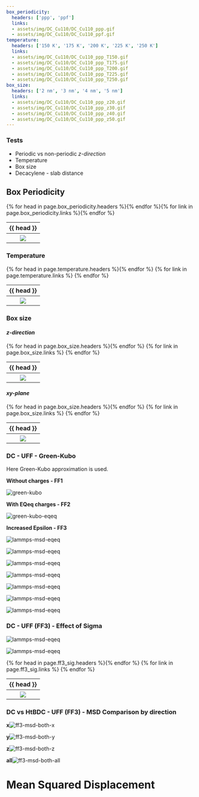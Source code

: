 ```yaml
---
box_periodicity:
  headers: ['ppp', 'ppf']
  links:
  - assets/img/DC_Cu110/DC_Cu110_ppp.gif
  - assets/img/DC_Cu110/DC_Cu110_ppf.gif
temperature:
  headers: ['150 K', '175 K', '200 K', '225 K', '250 K']
  links:
  - assets/img/DC_Cu110/DC_Cu110_ppp_T150.gif
  - assets/img/DC_Cu110/DC_Cu110_ppp_T175.gif
  - assets/img/DC_Cu110/DC_Cu110_ppp_T200.gif
  - assets/img/DC_Cu110/DC_Cu110_ppp_T225.gif
  - assets/img/DC_Cu110/DC_Cu110_ppp_T250.gif
box_size:
  headers: ['2 nm', '3 nm', '4 nm', '5 nm']
  links:
  - assets/img/DC_Cu110/DC_Cu110_ppp_z20.gif
  - assets/img/DC_Cu110/DC_Cu110_ppp_z30.gif
  - assets/img/DC_Cu110/DC_Cu110_ppp_z40.gif
  - assets/img/DC_Cu110/DC_Cu110_ppp_z50.gif
---
```

### Tests
-   Periodic vs non-periodic *z-direction*
-   Temperature
-   Box size
-   Decacylene - slab distance

## Box Periodicity

<table><tr>{% for head in page.box_periodicity.headers %}<th>{{ head }}</th>{% endfor %}</tr>
<tr>{% for link in page.box_periodicity.links %}<th><a href="{{ link }}">
<img src="{{ link }}"></a></th>{% endfor %}</tr></table>

### Temperature

<table>
  <tr>{% for head in page.temperature.headers %}<th>{{ head }}</th>{% endfor %}</tr>
  <tr>
    {% for link in page.temperature.links %}
      <th><a href="{{ link }}"><img src="{{ link }}"></a></th>
    {% endfor %}
  </tr>
</table>

### Box size

#### *z-direction*

<table>
  <tr>{% for head in page.box_size.headers %}<th>{{ head }}</th>{% endfor %}</tr>
  <tr>
    {% for link in page.box_size.links %}
      <th><a href="{{ link }}"><img src="{{ link }}"></a></th>
    {% endfor %}
  </tr>
</table>

#### *xy-plane*

<table>
  <tr>{% for head in page.box_size.headers %}<th>{{ head }}</th>{% endfor %}</tr>
  <tr>
    {% for link in page.box_size.links %}
      <th><a href="{{ link }}"><img src="{{ link }}"></a></th>
    {% endfor %}
  </tr>
</table>

### DC - UFF - Green-Kubo
Here Green-Kubo approximation is used.

**Without charges - FF1**
<p><img src="assets/img/msd/green-kubo.png" alt="green-kubo"></p>


**With EQeq charges - FF2**
<p><img src="assets/img/msd/green-kubo-eqeq.png" alt="green-kubo-eqeq"></p>

**Increased Epsilon - FF3**
<p><img src="assets/img/msd/gk-ff3-2eps.png" alt="lammps-msd-eqeq"></p>
<p><img src="assets/img/msd/gk-ff3-3eps.png" alt="lammps-msd-eqeq"></p>
<p><img src="assets/img/msd/gk-ff3-4eps.png" alt="lammps-msd-eqeq"></p>
<p><img src="assets/img/msd/gk-ff3-5eps.png" alt="lammps-msd-eqeq"></p>
<p><img src="assets/img/msd/gk-ff3-7.5eps.png" alt="lammps-msd-eqeq"></p>
<p><img src="assets/img/msd/gk-ff3-10eps.png" alt="lammps-msd-eqeq"></p>

<p><img src="assets/img/msd/gk-ff3-all.png" alt="lammps-msd-eqeq"></p>

### DC - UFF (FF3) - Effect of Sigma

<p><img src="assets/img/msd/ff3-2sig.png" alt="lammps-msd-eqeq"></p>
<p><img src="assets/img/msd/ff3-2eps2sig.png" alt="lammps-msd-eqeq"></p>

<table>
  <tr>{% for head in page.ff3_sig.headers %}<th>{{ head }}</th>{% endfor %}</tr>
  <tr>
    {% for link in page.ff3_sig.links %}
      <th><a href="{{ link }}"><img src="{{ link }}"></a></th>
    {% endfor %}
  </tr>
</table>

### DC vs HtBDC - UFF (FF3) - MSD Comparison by direction

<p><b>x</b><img src="assets/img/msd/ff3-msd-both-x.png" alt="ff3-msd-both-x"></p>
<p><b>y</b><img src="assets/img/msd/ff3-msd-both-y.png" alt="ff3-msd-both-y"></p>
<p><b>z</b><img src="assets/img/msd/ff3-msd-both-z.png" alt="ff3-msd-both-z"></p>
<p><b>all</b><img src="assets/img/msd/ff3-msd-both-all.png" alt="ff3-msd-both-all"></p>


# Mean Squared Displacement

##
